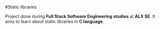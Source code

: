 #Static libraries

Project done during **Full Stack Software Engineering studies** at **ALX SE**. It aims to learn about static libraries in **C language**.

